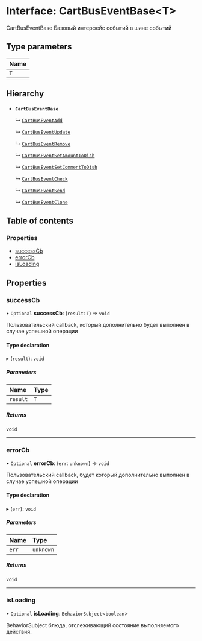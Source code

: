 # Interface: CartBusEventBase\<T\>

CartBusEventBase Базовый интерфейс событий в шине событий

## Type parameters

| Name |
| :------ |
| `T` |

## Hierarchy

- **`CartBusEventBase`**

  ↳ [`CartBusEventAdd`](CartBusEventAdd.md)

  ↳ [`CartBusEventUpdate`](CartBusEventUpdate.md)

  ↳ [`CartBusEventRemove`](CartBusEventRemove.md)

  ↳ [`CartBusEventSetAmountToDish`](CartBusEventSetAmountToDish.md)

  ↳ [`CartBusEventSetCommentToDish`](CartBusEventSetCommentToDish.md)

  ↳ [`CartBusEventCheck`](CartBusEventCheck.md)

  ↳ [`CartBusEventSend`](CartBusEventSend.md)

  ↳ [`CartBusEventClone`](CartBusEventClone.md)

## Table of contents

### Properties

- [successCb](CartBusEventBase.md#successcb)
- [errorCb](CartBusEventBase.md#errorcb)
- [isLoading](CartBusEventBase.md#isloading)

## Properties

### successCb

• `Optional` **successCb**: (`result`: `T`) => `void`

Пользовательский callback, который дополнительно будет выполнен в случае успешной операции

#### Type declaration

▸ (`result`): `void`

##### Parameters

| Name | Type |
| :------ | :------ |
| `result` | `T` |

##### Returns

`void`

___

### errorCb

• `Optional` **errorCb**: (`err`: `unknown`) => `void`

Пользовательский callback, будет который дополнительно  выполнен в случае успешной операции

#### Type declaration

▸ (`err`): `void`

##### Parameters

| Name | Type |
| :------ | :------ |
| `err` | `unknown` |

##### Returns

`void`

___

### isLoading

• `Optional` **isLoading**: `BehaviorSubject`\<`boolean`\>

BehaviorSubject блюда, отслеживающий состояние выполняемого действия.

